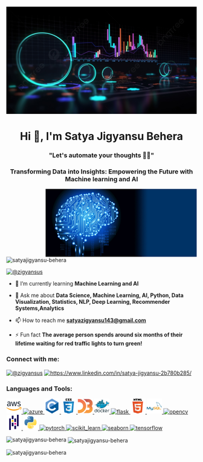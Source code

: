 ![logo](https://github.com/satyajigyansu-behera/image/blob/main/pngtree-web-banner.jpg)
<h1 align="center">Hi 👋, I'm Satya Jigyansu Behera</h1>
<h3 align="center">"Let's automate your thoughts 🤖💭"</h3>

<h3 align="center">Transforming Data into Insights: Empowering the Future with Machine learning and AI</h3>

<img align="right" alt="Coding" width="400" src="https://github.com/satyajigyansu-behera/image/blob/main/deepLearning.gif">


<p align="left"> <img src="https://komarev.com/ghpvc/?username=satyajigyansu-behera&label=Profile%20views&color=0e75b6&style=flat" alt="satyajigyansu-behera" /> </p>

<p align="left"> <a href="https://twitter.com/@zigyansus" target="blank"><img src="https://img.shields.io/twitter/follow/@zigyansus?logo=twitter&style=for-the-badge" alt="@zigyansus" /></a> </p>

- 🌱 I’m currently learning **Machine Learning and AI**

- 💬 Ask me about **Data Science, Machine Learning, AI, Python, Data Visualization, Statistics, NLP, Deep Learning, Recommender Systems,Analytics**

- 📫 How to reach me **satyazigyansu143@gmail.com**

- ⚡ Fun fact **The average person spends around six months of their lifetime waiting for red traffic lights to turn green!**

<h3 align="left">Connect with me:</h3>
<p align="left">
<a href="https://twitter.com/@zigyansus" target="blank"><img align="center" src="https://raw.githubusercontent.com/rahuldkjain/github-profile-readme-generator/master/src/images/icons/Social/twitter.svg" alt="@zigyansus" height="30" width="40" /></a>
<a href="https://linkedin.com/in/https://www.linkedin.com/in/satya-jigyansu-2b780b285/" target="blank"><img align="center" src="https://raw.githubusercontent.com/rahuldkjain/github-profile-readme-generator/master/src/images/icons/Social/linked-in-alt.svg" alt="https://www.linkedin.com/in/satya-jigyansu-2b780b285/" height="30" width="40" /></a>
</p>

<h3 align="left">Languages and Tools:</h3>
<p align="left"> <a href="https://aws.amazon.com" target="_blank" rel="noreferrer"> <img src="https://raw.githubusercontent.com/devicons/devicon/master/icons/amazonwebservices/amazonwebservices-original-wordmark.svg" alt="aws" width="40" height="40"/> </a> <a href="https://azure.microsoft.com/en-in/" target="_blank" rel="noreferrer"> <img src="https://www.vectorlogo.zone/logos/microsoft_azure/microsoft_azure-icon.svg" alt="azure" width="40" height="40"/> </a> <a href="https://www.cprogramming.com/" target="_blank" rel="noreferrer"> <img src="https://raw.githubusercontent.com/devicons/devicon/master/icons/c/c-original.svg" alt="c" width="40" height="40"/> </a> <a href="https://www.w3schools.com/css/" target="_blank" rel="noreferrer"> <img src="https://raw.githubusercontent.com/devicons/devicon/master/icons/css3/css3-original-wordmark.svg" alt="css3" width="40" height="40"/> </a> <a href="https://d3js.org/" target="_blank" rel="noreferrer"> <img src="https://raw.githubusercontent.com/devicons/devicon/master/icons/d3js/d3js-original.svg" alt="d3js" width="40" height="40"/> </a> <a href="https://www.docker.com/" target="_blank" rel="noreferrer"> <img src="https://raw.githubusercontent.com/devicons/devicon/master/icons/docker/docker-original-wordmark.svg" alt="docker" width="40" height="40"/> </a> <a href="https://flask.palletsprojects.com/" target="_blank" rel="noreferrer"> <img src="https://www.vectorlogo.zone/logos/pocoo_flask/pocoo_flask-icon.svg" alt="flask" width="40" height="40"/> </a> <a href="https://www.w3.org/html/" target="_blank" rel="noreferrer"> <img src="https://raw.githubusercontent.com/devicons/devicon/master/icons/html5/html5-original-wordmark.svg" alt="html5" width="40" height="40"/> </a> <a href="https://www.mysql.com/" target="_blank" rel="noreferrer"> <img src="https://raw.githubusercontent.com/devicons/devicon/master/icons/mysql/mysql-original-wordmark.svg" alt="mysql" width="40" height="40"/> </a> <a href="https://opencv.org/" target="_blank" rel="noreferrer"> <img src="https://www.vectorlogo.zone/logos/opencv/opencv-icon.svg" alt="opencv" width="40" height="40"/> </a> <a href="https://pandas.pydata.org/" target="_blank" rel="noreferrer"> <img src="https://raw.githubusercontent.com/devicons/devicon/2ae2a900d2f041da66e950e4d48052658d850630/icons/pandas/pandas-original.svg" alt="pandas" width="40" height="40"/> </a> <a href="https://www.python.org" target="_blank" rel="noreferrer"> <img src="https://raw.githubusercontent.com/devicons/devicon/master/icons/python/python-original.svg" alt="python" width="40" height="40"/> </a> <a href="https://pytorch.org/" target="_blank" rel="noreferrer"> <img src="https://www.vectorlogo.zone/logos/pytorch/pytorch-icon.svg" alt="pytorch" width="40" height="40"/> </a> <a href="https://scikit-learn.org/" target="_blank" rel="noreferrer"> <img src="https://upload.wikimedia.org/wikipedia/commons/0/05/Scikit_learn_logo_small.svg" alt="scikit_learn" width="40" height="40"/> </a> <a href="https://seaborn.pydata.org/" target="_blank" rel="noreferrer"> <img src="https://seaborn.pydata.org/_images/logo-mark-lightbg.svg" alt="seaborn" width="40" height="40"/> </a> <a href="https://www.tensorflow.org" target="_blank" rel="noreferrer"> <img src="https://www.vectorlogo.zone/logos/tensorflow/tensorflow-icon.svg" alt="tensorflow" width="40" height="40"/> </a> </p>

<p><img align="left" src="https://github-readme-stats.vercel.app/api/top-langs?username=satyajigyansu-behera&show_icons=true&locale=en&layout=compact" alt="satyajigyansu-behera" /></p>

<p>&nbsp;<img align="center" src="https://github-readme-stats.vercel.app/api?username=satyajigyansu-behera&show_icons=true&locale=en" alt="satyajigyansu-behera" /></p>

<p><img align="center" src="https://github-readme-streak-stats.herokuapp.com/?user=satyajigyansu-behera&" alt="satyajigyansu-behera" /></p>
